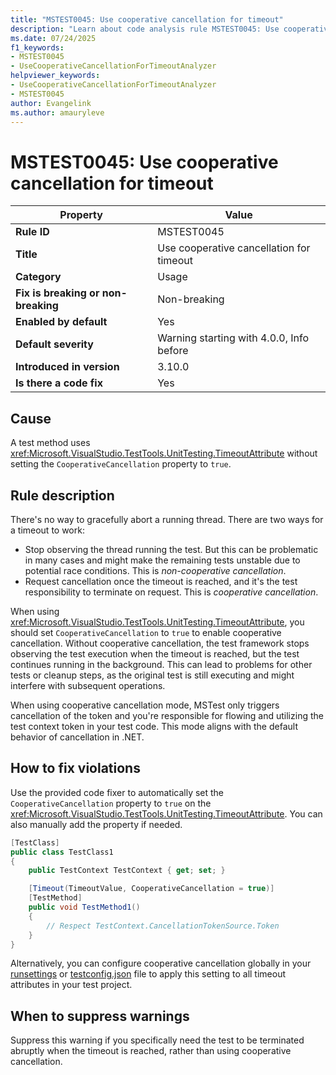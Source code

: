 ```yaml
---
title: "MSTEST0045: Use cooperative cancellation for timeout"
description: "Learn about code analysis rule MSTEST0045: Use cooperative cancellation for timeout"
ms.date: 07/24/2025
f1_keywords:
- MSTEST0045
- UseCooperativeCancellationForTimeoutAnalyzer
helpviewer_keywords:
- UseCooperativeCancellationForTimeoutAnalyzer
- MSTEST0045
author: Evangelink
ms.author: amauryleve
---
```

# MSTEST0045: Use cooperative cancellation for timeout

| Property                            | Value                                    |
|-------------------------------------|------------------------------------------|
| **Rule ID**                         | MSTEST0045                               |
| **Title**                           | Use cooperative cancellation for timeout |
| **Category**                        | Usage                                    |
| **Fix is breaking or non-breaking** | Non-breaking                             |
| **Enabled by default**              | Yes                                      |
| **Default severity**                | Warning starting with 4.0.0, Info before  |
| **Introduced in version**           | 3.10.0                                   |
| **Is there a code fix**             | Yes                                      |

## Cause

A test method uses <xref:Microsoft.VisualStudio.TestTools.UnitTesting.TimeoutAttribute> without setting the `CooperativeCancellation` property to `true`.

## Rule description

There's no way to gracefully abort a running thread. There are two ways for a timeout to work:

- Stop observing the thread running the test. But this can be problematic in many cases and might make the remaining tests unstable due to potential race conditions. This is *non-cooperative cancellation*.
- Request cancellation once the timeout is reached, and it's the test responsibility to terminate on request. This is *cooperative cancellation*.

When using <xref:Microsoft.VisualStudio.TestTools.UnitTesting.TimeoutAttribute>, you should set `CooperativeCancellation` to `true` to enable cooperative cancellation. Without cooperative cancellation, the test framework stops observing the test execution when the timeout is reached, but the test continues running in the background. This can lead to problems for other tests or cleanup steps, as the original test is still executing and might interfere with subsequent operations.

When using cooperative cancellation mode, MSTest only triggers cancellation of the token and you're responsible for flowing and utilizing the test context token in your test code. This mode aligns with the default behavior of cancellation in .NET.

## How to fix violations

Use the provided code fixer to automatically set the `CooperativeCancellation` property to `true` on the <xref:Microsoft.VisualStudio.TestTools.UnitTesting.TimeoutAttribute>. You can also manually add the property if needed.

```csharp
[TestClass]
public class TestClass1
{
    public TestContext TestContext { get; set; }

    [Timeout(TimeoutValue, CooperativeCancellation = true)]
    [TestMethod]
    public void TestMethod1()
    {
        // Respect TestContext.CancellationTokenSource.Token
    }
}
```

Alternatively, you can configure cooperative cancellation globally in your [runsettings](../unit-testing-mstest-configure.md#mstest-element) or [testconfig.json](../unit-testing-mstest-configure.md#timeout-settings) file to apply this setting to all timeout attributes in your test project.

## When to suppress warnings

Suppress this warning if you specifically need the test to be terminated abruptly when the timeout is reached, rather than using cooperative cancellation.
